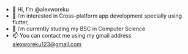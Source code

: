 - 👋 Hi, I’m @alexworeku
- 👀 I’m interested in Cross-platform app development specially using flutter,
- 🌱 I’m currently studing my BSC in Computer Science
- 📫 You can contact me using my gmail address alexworeku123@gmail.com

<!---
alexworeku/alexworeku is a ✨ special ✨ repository because its `README.md` (this file) appears on your GitHub profile.
You can click the Preview link to take a look at your changes.
--->
